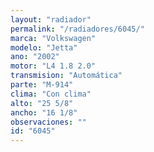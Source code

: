 ```yaml
---
layout: "radiador"
permalink: "/radiadores/6045/"
marca: "Volkswagen"
modelo: "Jetta"
ano: "2002"
motor: "L4 1.8 2.0"
transmision: "Automática"
parte: "M-914"
clima: "Con clima"
alto: "25 5/8"
ancho: "16 1/8"
observaciones: ""
id: "6045"
---
```


